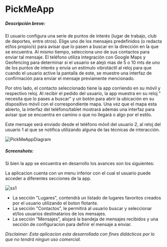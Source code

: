 # PickMeApp

##### Descripción breve:
El usuario configura una serie de puntos de interés (lugar de trabajo, club de deportes, entre otros).
Elige uno de los mensajes predefinidos (o redacta el/los propio/s) para avisar que lo pasen a buscar en la dirección en la que se encuentra.
Al mismo tiempo, selecciona uno de sus contactos para enviar tal mensaje.
El teléfono utiliza integración con Google Maps y Geofencing para determinar si el usuario se alejó mas de 5 o 10 mts de uno de los puntos de interés y envía un estimulo vibrotáctil al reloj para que cuando el usuario active la pantalla de este, se muestre una interfaz de confirmación para enviar el mensaje previamente mencionado.

Por otro lado, el contacto seleccionado tiene la app corriendo en su móvil y respectivo reloj. Al recibir el pedido del usuario, la app muestra en su reloj "<nombre del usuario> necesita que lo pases a buscar" y un botón para abrir la ubicación en su dispositivo móvil con el correspondiente mapa.
Una vez que el mapa esta abierto, la interfaz del teléfono/tablet mostrará además una interfaz para avisar que se encuentra en camino o que no llegará o algo por el estilo.

Este mensaje será enviado desde el teléfono móvil del usuario 2, al reloj del usuario 1 al que se notifica utilizando alguna de las técnicas de interacción.

![PickMeAppDiagram](https://k60.kn3.net/2/0/B/9/4/6/FEA.png)

##### Screenshots:

Si bien la app se encuentra en desarrollo los avances son los siguientes:

La aplicacion cuenta con un menu inferior con el cual el usuario puede acceder a diferentes secciones de la app.

![ss1](https://k60.kn3.net/1/2/6/6/1/0/EB5.png)

* La sección "Lugares", contendrá un listado de lugares favoritos creados por el usuario utilizando el boton flotante.
* La sección "Contactos", le permitirá al usuario buscar y seleccionar el/los usuarios destinatarios de los mensajes.
* La sección "Mensajes", alojará la bandeja de mensajes recibidos y una sección de configuracion para definir el mensaje a enviar.

*Disclaimer: Esta aplicacion esta desarrollada con fines didácticos por lo que no tendrá ningun uso comercial.*
